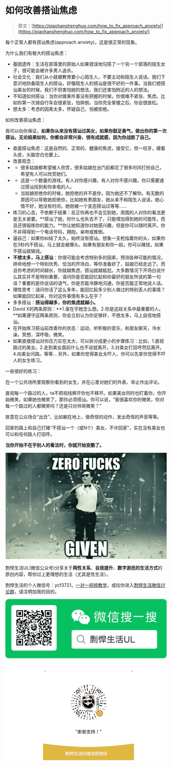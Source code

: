 # 如何改善搭讪焦虑

> 原文：[https://piaohanshenghuo.com/how_to_fix_approach_anxiety/](https://piaohanshenghuo.com/how_to_fix_approach_anxiety/)

每个正常人都有搭讪焦虑(approach anxiety)，这是很正常的现象。

为什么我们有极大的搭讪焦虑：

*   基因遗传：生活在部落里的原始人如果错误地勾搭了一个另一个部落的陌生女子，很可能会被许多男人追杀。
*   社会文化：我们从小就被教育要小心陌生人，不要主动和陌生人说话。我们下意识地防备陌生人的搭讪，好像陌生人的搭讪是很不好的一件事。当我们想搭讪美女的时候，我们不但害怕她的想法，我们还害怕附近的人的想法。
*   不知道如何搭讪：当你对做某件事没有把握的时候，你很难不紧张、焦虑。比如你第一次骑自行车会很紧张，怕摔倒，当你完全掌握之后，你会很放松。
*   想太多：考虑的因素太多，怀疑自己，怕被拒绝。

如何改善搭讪焦虑：

我可以向你保证，**如果你从来没有搭讪过美女，如果你鼓足勇气，做出你的第一次搭讪，无论结果如何，你都会非常兴奋、很有成就感，因为你战胜了自己。**

*   直面搭讪焦虑：这是自然的、正常的、健康的焦虑，接受它，但一咬牙，硬着头皮，头脑空白也要上。
*   改善观念：
*   *   很多姑娘都希望被人欣赏，很多姑娘在出门前都花了很多时间打扮自己，希望有人可以欣赏她们。
*   *   这是一个数量的游戏，有人对你感兴趣，有人对你不感兴趣，你只需要通过搭讪找到和你来电的人。
    *   当姑娘拒绝你的时候，她拒绝的并不是你，因为她还不了解你。有无数的原因可以导致她拒绝你，比如她有男朋友，她从来不和陌生人说话，她心情不好，她没有时间，她刚被一个变态搭讪过等等……
*   练习的心态，不依赖于结果：反正你再也不会见到她，周围的人对你的看法更是无关紧要。**搭讪了她，你什么也失去不了，只能增加得到她的可能性，而且还很锻炼你的能力。**你让她知道你对她感兴趣，但是你可以随时离开。你不非得得到一个电话号码，拥抱，亲吻或推倒。
*   逼自己：如果你纠结了太久，始终没有搭讪。想象一支枪指着你的头，如果你在3秒内不搭讪，马上就会被爆头。如果有朋友和你一起，你可以赌钱，如果不搭讪就输钱。
*   **不想太多，马上搭讪**：你很可能会考虑特别多的因素，预测各种可能的情况，拼命地想一个特别优秀、恰当的开场白，等你准备好了，姑娘已经走远了。而且你考虑的时间越长，你就越焦虑，搭讪就越尴尬。大多数情况下开场白说什么其实并不是特别重要，请问你是否能回忆起和你最好的朋友所说的第一句话？重要的是你说话的语气，你是否能冷静地沟通，你是否能正常地说人话。
*   理性思考：请问你活了这么多年，能回忆起多少别人做过的特别丢人的事情？如果能回忆起来，你对这件事情有多么在乎？
*   多多搭讪：**搭讪得越多，你的焦虑就越小。**
*   David X的两条原则：**1.谁在乎她怎么想。2.你是这段关系中最重要的人。**如果遵守这两条原则，你会立刻认为你足够好，不想太多，马上自信地搭讪。
*   在开始练习搭讪前改善你的状态：运动，听积极的音乐，和朋友聊天，冷水澡，冥想，深呼吸，微笑。
*   如果直接搭讪对你压力实在太大，可以拆分成更小的步骤练习：比如，1.直视路过的美女。2.走到美女面前什么也不说就离开。3.对美女打招呼然后离开。4.向美女问路。等等… 另外，如果你觉得美女太吓人，你可以先拿你觉得不吓人的女生练习。

一些很好的练习：

在一个公共场所里观察你看到的女生，并在心里对她们的外表、举止作出评论。

直视每一个路过的人，ta不把视线移开你也不移开。如果美女同时也盯着你，你开始微笑，如果她也微笑了，那你必须搭讪。你可以说，“我很喜欢你的微笑，你对每一个路过的人都微笑吗？还是只对帅哥微笑？”

故意在公众场合“出丑”，比如躺在地上，做奇怪的动作，发出奇怪的声音等等。

回家的路上和自己打赌“不搭讪一个（或N个）美女，不许回家”，实在没有美女也可以和任何路人打招呼。

**当你开始不在乎别人的看法时，你就开始变酷了。**

![](img/39e80ba5ef91b3b7aaa653c5bbd0785b.png)



剽悍生活UL(微信公众号)分享关于**两性关系**、**自我提升**、**数字游民的生活方式**的原创内容，帮你过上更理想的生活（尤其是性生活）。

剽悍生活的个人微信号：ycf3721，[一对一视频教学](https://piaohanshenghuo.com/1on1_coaching/)，或拉你进入[剽悍生活微信讨论群](https://piaohanshenghuo.com/ul-wechat-group/)，请注明加我的目的。

![](img/cd21a79bb7339e9feac101b7d8f24243.png)

![](img/48a213915b598d48c51d7cbc5ebeaa6c.png)